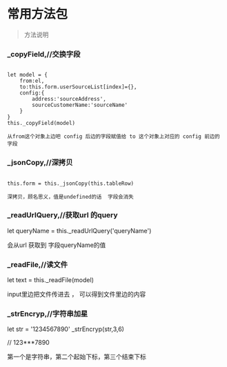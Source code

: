 <!--
 * @Date: 2019-10-17 19:10:13
 * @information: 最后更新时间
 -->
# 常用方法包

> 方法说明




### _copyField,//交换字段

```

let model = {
    from:el,
    to:this.form.userSourceList[index]={},
    config:{
        address:'sourceAddress',
        sourceCustomerName:'sourceName'
    }
}
this._copyField(model)

从from这个对象上边吧 config 后边的字段赋值给 to 这个对象上对应的 config 前边的字段

```

### _jsonCopy,//深拷贝

```

this.form = this._jsonCopy(this.tableRow)

深拷贝，顾名思义，值是undefined的话  字段会消失

```


### _readUrlQuery,//获取url 的query

let queryName = this._readUrlQuery('queryName')

会从url  获取到 字段queryName的值


### _readFile,//读文件

let text = this._readFile(model)

input里边把文件传进去 ， 可以得到文件里边的内容


### _strEncryp,//字符串加星

let str = '1234567890'
_strEncryp(str,3,6)

// 123***7890

第一个是字符串，第二个起始下标，第三个结束下标